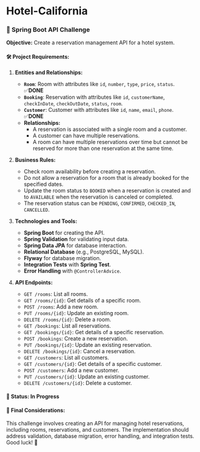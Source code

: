 # Hotel-California
### 🚀 Spring Boot API Challenge

**Objective:**
Create a reservation management API for a hotel system.

#### 🛠️ Project Requirements:

1. **Entities and Relationships:**
   - **`Room`**: Room with attributes like `id`, `number`, `type`, `price`, `status`. ✅**DONE**
   - **`Booking`**: Reservation with attributes like `id`, `customerName`, `checkInDate`, `checkOutDate`, `status`, `room`.
   - **`Customer`**: Customer with attributes like `id`, `name`, `email`, `phone`. ✅**DONE**
   - **Relationships:**
     - A reservation is associated with a single room and a customer.
     - A customer can have multiple reservations.
     - A room can have multiple reservations over time but cannot be reserved for more than one reservation at the same time.

2. **Business Rules:**
   - Check room availability before creating a reservation.
   - Do not allow a reservation for a room that is already booked for the specified dates.
   - Update the room status to `BOOKED` when a reservation is created and to `AVAILABLE` when the reservation is canceled or completed.
   - The reservation status can be `PENDING`, `CONFIRMED`, `CHECKED_IN`, `CANCELLED`.

3. **Technologies and Tools:**
   - **Spring Boot** for creating the API.
   - **Spring Validation** for validating input data.
   - **Spring Data JPA** for database interaction.
   - **Relational Database** (e.g., PostgreSQL, MySQL).
   - **Flyway** for database migration.
   - **Integration Tests** with **Spring Test**.
   - **Error Handling** with `@ControllerAdvice`.

4. **API Endpoints:**
   - `GET /rooms`: List all rooms.
   - `GET /rooms/{id}`: Get details of a specific room.
   - `POST /rooms`: Add a new room.
   - `PUT /rooms/{id}`: Update an existing room.
   - `DELETE /rooms/{id}`: Delete a room.
   - `GET /bookings`: List all reservations.
   - `GET /bookings/{id}`: Get details of a specific reservation.
   - `POST /bookings`: Create a new reservation.
   - `PUT /bookings/{id}`: Update an existing reservation.
   - `DELETE /bookings/{id}`: Cancel a reservation.
   - `GET /customers`: List all customers.
   - `GET /customers/{id}`: Get details of a specific customer.
   - `POST /customers`: Add a new customer.
   - `PUT /customers/{id}`: Update an existing customer.
   - `DELETE /customers/{id}`: Delete a customer.

#### 🔄 Status: In Progress

#### 🎯 Final Considerations:
This challenge involves creating an API for managing hotel reservations, including rooms, reservations, and customers. The implementation should address validation, database migration, error handling, and integration tests. Good luck! 🚀
